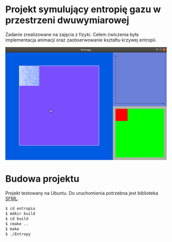 # Projekt symulujący entropię gazu w przestrzeni dwuwymiarowej
Zadanie zrealizowane na zajęcia z fizyki. Celem ćwiczenia była implementacja animacji oraz zaobserwowanie kształtu krzywej entropii.

![](demo.gif)


# Budowa projektu
Projekt testowany na Ubuntu. Do uruchomienia potrzebna jest biblioteka [SFML](https://www.sfml-dev.org/download/sfml/2.5.1/).

```
$ cd entropia
$ mdkir build
$ cd build
$ cmake ..
$ make
$ ./Entropy
```